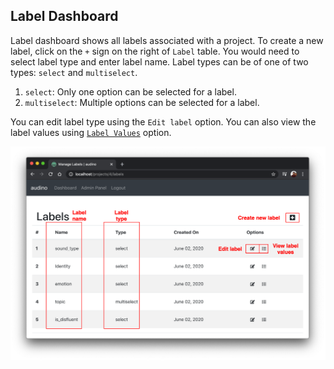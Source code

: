 ## Label Dashboard

Label dashboard shows all labels associated with a project. To create a new label, click on the `+` sign on the right of `Label` table. You would need to select label type and enter label name. Label types can be of one of two types: `select` and `multiselect`.

1. `select`: Only one option can be selected for a label.
2. `multiselect`: Multiple options can be selected for a label.

You can edit label type using the `Edit label` option. You can also view the label values using [`Label Values`](./manage-label-values-for-labels.md) option.

[![Labels Dashboard](../assets/label-dashboard.png)](../assets/label-dashboard.png)
